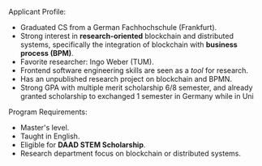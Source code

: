Applicant Profile: 
* Graduated CS from a German Fachhochschule (Frankfurt). 
* Strong interest in **research-oriented** blockchain and distributed systems, specifically the integration of blockchain with **business process (BPM)**. 
* Favorite researcher: Ingo Weber (TUM). 
* Frontend software engineering skills are seen as a *tool* for research. 
* Has an unpublished research project on blockchain and BPMN. 
* Strong GPA with multiple merit scholarship 6/8 semester, and already granted scholarship to exchanged 1 semester in Germany while in Uni

Program Requirements: 
* Master's level. 
* Taught in English.
* Eligible for **DAAD STEM Scholarship**. 
* Research department focus on blockchain or distributed systems. 

